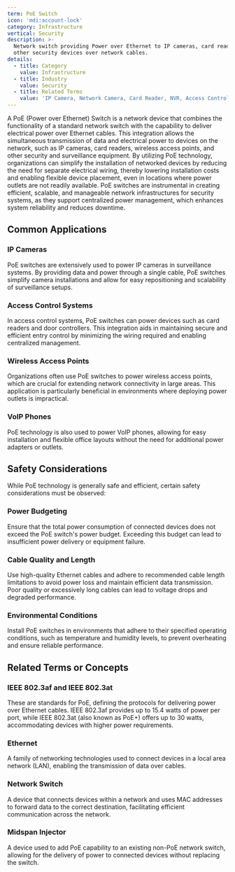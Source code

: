 ```yaml
---
term: PoE Switch
icon: 'mdi:account-lock'
category: Infrastructure
vertical: Security
description: >-
  Network switch providing Power over Ethernet to IP cameras, card readers, and
  other security devices over network cables.
details:
  - title: Category
    value: Infrastructure
  - title: Industry
    value: Security
  - title: Related Terms
    value: 'IP Camera, Network Camera, Card Reader, NVR, Access Control Panel'
---
```

A PoE (Power over Ethernet) Switch is a network device that combines the functionality of a standard network switch with the capability to deliver electrical power over Ethernet cables. This integration allows the simultaneous transmission of data and electrical power to devices on the network, such as IP cameras, card readers, wireless access points, and other security and surveillance equipment. By utilizing PoE technology, organizations can simplify the installation of networked devices by reducing the need for separate electrical wiring, thereby lowering installation costs and enabling flexible device placement, even in locations where power outlets are not readily available. PoE switches are instrumental in creating efficient, scalable, and manageable network infrastructures for security systems, as they support centralized power management, which enhances system reliability and reduces downtime.

## Common Applications

### IP Cameras
PoE switches are extensively used to power IP cameras in surveillance systems. By providing data and power through a single cable, PoE switches simplify camera installations and allow for easy repositioning and scalability of surveillance setups.

### Access Control Systems
In access control systems, PoE switches can power devices such as card readers and door controllers. This integration aids in maintaining secure and efficient entry control by minimizing the wiring required and enabling centralized management.

### Wireless Access Points
Organizations often use PoE switches to power wireless access points, which are crucial for extending network connectivity in large areas. This application is particularly beneficial in environments where deploying power outlets is impractical.

### VoIP Phones
PoE technology is also used to power VoIP phones, allowing for easy installation and flexible office layouts without the need for additional power adapters or outlets.

## Safety Considerations

While PoE technology is generally safe and efficient, certain safety considerations must be observed:

### Power Budgeting
Ensure that the total power consumption of connected devices does not exceed the PoE switch's power budget. Exceeding this budget can lead to insufficient power delivery or equipment failure.

### Cable Quality and Length
Use high-quality Ethernet cables and adhere to recommended cable length limitations to avoid power loss and maintain efficient data transmission. Poor quality or excessively long cables can lead to voltage drops and degraded performance.

### Environmental Conditions
Install PoE switches in environments that adhere to their specified operating conditions, such as temperature and humidity levels, to prevent overheating and ensure reliable performance.

## Related Terms or Concepts

### IEEE 802.3af and IEEE 802.3at
These are standards for PoE, defining the protocols for delivering power over Ethernet cables. IEEE 802.3af provides up to 15.4 watts of power per port, while IEEE 802.3at (also known as PoE+) offers up to 30 watts, accommodating devices with higher power requirements.

### Ethernet
A family of networking technologies used to connect devices in a local area network (LAN), enabling the transmission of data over cables.

### Network Switch
A device that connects devices within a network and uses MAC addresses to forward data to the correct destination, facilitating efficient communication across the network.

### Midspan Injector
A device used to add PoE capability to an existing non-PoE network switch, allowing for the delivery of power to connected devices without replacing the switch.
